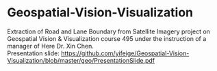 # Geospatial-Vision-Visualization
Extraction of Road and Lane Boundary from Satellite Imagery project on Geospatial Vision & Visualization course 495 under the instruction of a manager of Here Dr. Xin Chen.    
Presentation slide: https://github.com/yifeige/Geospatial-Vision-Visualization/blob/master/geo/PresentationSlide.pdf
